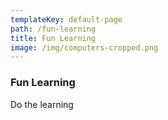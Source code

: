 ```yaml
---
templateKey: default-page
path: /fun-learning
title: Fun Learning
image: /img/computers-cropped.png
---
```


### Fun Learning

Do the learning
